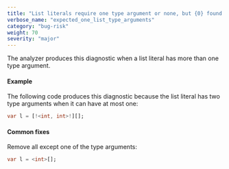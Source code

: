 ```yaml
---
title: "List literals require one type argument or none, but {0} found."
verbose_name: "expected_one_list_type_arguments"
category: "bug-risk"
weight: 70
severity: "major"
---
```

The analyzer produces this diagnostic when a list literal has more than one
type argument.

#### Example

The following code produces this diagnostic because the list literal has
two type arguments when it can have at most one:

```dart
var l = [!<int, int>!][];
```

#### Common fixes

Remove all except one of the type arguments:

```dart
var l = <int>[];
```
